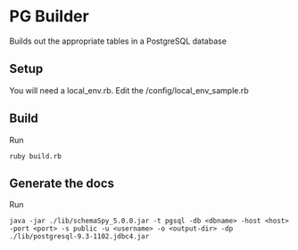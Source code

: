 # PG Builder

Builds out the appropriate tables in a PostgreSQL database

## Setup

You will need a local_env.rb. Edit the /config/local_env_sample.rb

## Build

Run

    ruby build.rb

## Generate the docs

Run

    java -jar ./lib/schemaSpy_5.0.0.jar -t pgsql -db <dbname> -host <host> -port <port> -s public -u <username> -o <output-dir> -dp ./lib/postgresql-9.3-1102.jdbc4.jar
